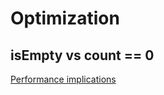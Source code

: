 # Optimization



## isEmpty vs count == 0

[Performance implications](https://www.swiftbysundell.com/articles/count-vs-isEmpty/)